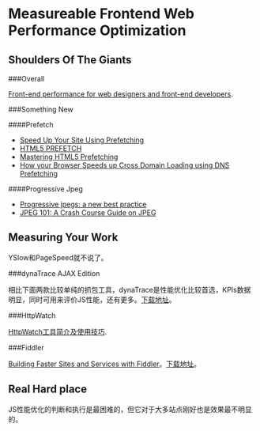 Measureable Frontend Web Performance Optimization
=================================================

Shoulders Of The Giants
-----------------------

###Overall

[Front-end performance for web designers and front-end developers](http://csswizardry.com/2013/01/front-end-performance-for-web-designers-and-front-end-developers/).

###Something New

####Prefetch

- [Speed Up Your Site Using Prefetching](http://calendar.perfplanet.com/2012/speed-up-your-site-using-prefetching/)
- [HTML5 PREFETCH](http://www.rocketmill.co.uk/html5-prefetch)
- [Mastering HTML5 Prefetching](http://www.catswhocode.com/blog/mastering-html5-prefetching)
- [How your Browser Speeds up Cross Domain Loading using DNS Prefetching](http://www.htmlgoodies.com/beyond/webmaster/how-your-browser-speeds-up-cross-domain-loading-using-dns-prefetching.html)

####Progressive Jpeg

- [Progressive jpegs: a new best practice](http://calendar.perfplanet.com/2012/progressive-jpegs-a-new-best-practice/)
- [JPEG 101: A Crash Course Guide on JPEG](http://sixrevisions.com/graphics-design/jpeg-101-a-crash-course-guide-on-jpeg/)

Measuring Your Work
-------------------

YSlow和PageSpeed就不说了。

###dynaTrace AJAX Edition

相比下面两款比较单纯的抓包工具，dynaTrace是性能优化比较首选，KPIs数据明显，同时可用来评价JS性能，还有更多。[下载地址](http://www.compuware.com/application-performance-management/ajax-performance-testing.html)。

###HttpWatch

[HttpWatch工具简介及使用技巧](http://www.cnblogs.com/mayingbao/archive/2007/11/30/978530.html).

###Fiddler

[Building Faster Sites and Services with Fiddler](http://calendar.perfplanet.com/2012/building-faster-sites-and-services-with-fiddler/)。[下载地址](http://fiddler2.com/)。

Real Hard place
---------------

JS性能优化的判断和执行是最困难的，但它对于大多站点刚好也是效果最不明显的。
